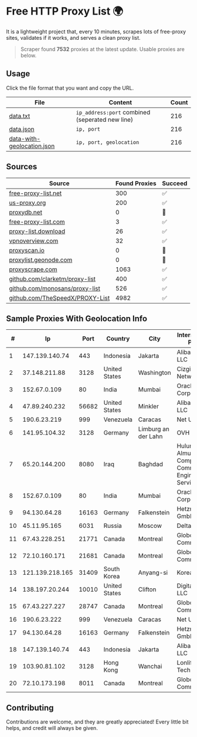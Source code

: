 
# Free HTTP Proxy List 🌍

It is a lightweight project that, every 10 minutes, scrapes lots of free-proxy sites, validates if it works, and serves a clean proxy list.


> Scraper found **7532** proxies at the latest update. Usable proxies are below.

## Usage

Click the file format that you want and copy the URL.


|File|Content|Count|
|----|-------|-----|
|[data.txt](https://raw.githubusercontent.com/themiralay/Proxy-List-World/master/data.txt)|`ip_address:port` combined (seperated new line)|216|
|[data.json](https://raw.githubusercontent.com/themiralay/Proxy-List-World/master/data.json)|`ip, port`|216|
|[data-with-geolocation.json](https://raw.githubusercontent.com/themiralay/Proxy-List-World/master/data-with-geolocation.json)|`ip, port, geolocation`|216|

## Sources

|Source|Found Proxies|Succeed|
|------|-------------|-------|
|[free-proxy-list.net](https://free-proxy-list.net)|300|✅|
|[us-proxy.org](https://www.us-proxy.org)|200|✅|
|[proxydb.net](http://proxydb.net)|0|🚫|
|[free-proxy-list.com](https://free-proxy-list.com/?page=&port=&type%5B%5D=http&type%5B%5D=https&up_time=0&search=Search)|3|✅|
|[proxy-list.download](https://www.proxy-list.download/HTTP)|26|✅|
|[vpnoverview.com](https://vpnoverview.com/privacy/anonymous-browsing/free-proxy-servers)|32|✅|
|[proxyscan.io](https://www.proxyscan.io)|0|🚫|
|[proxylist.geonode.com](https://proxylist.geonode.com/api/proxy-list?limit=300&page=1&sort_by=lastChecked&sort_type=desc&protocols=http,https)|0|🚫|
|[proxyscrape.com](https://api.proxyscrape.com/v2/?request=displayproxies&protocol=http&timeout=10000&country=all&ssl=all&anonymity=all)|1063|✅|
|[github.com/clarketm/proxy-list](https://raw.githubusercontent.com/clarketm/proxy-list/master/proxy-list-raw.txt)|400|✅|
|[github.com/monosans/proxy-list](https://raw.githubusercontent.com/monosans/proxy-list/main/proxies/http.txt)|526|✅|
|[github.com/TheSpeedX/PROXY-List](https://raw.githubusercontent.com/TheSpeedX/PROXY-List/master/http.txt)|4982|✅|


## Sample Proxies With Geolocation Info

|#|Ip|Port|Country|City|Internet Service Provider|
|-|--|----|-------|----|-------------------------|
|1|147.139.140.74|443|Indonesia|Jakarta|Alibaba.com LLC|
|2|37.148.211.88|3128|United States|Washington|Cizgi Telekom Network|
|3|152.67.0.109|80|India|Mumbai|Oracle Corporation|
|4|47.89.240.232|56682|United States|Minkler|Alibaba.com LLC|
|5|190.6.23.219|999|Venezuela|Caracas|Net Uno|
|6|141.95.104.32|3128|Germany|Limburg an der Lahn|OVH SAS|
|7|65.20.144.200|8080|Iraq|Baghdad|Hulum Almustakbal Company for Communication Engineering and Services Ltd|
|8|152.67.0.109|80|India|Mumbai|Oracle Corporation|
|9|94.130.64.28|16163|Germany|Falkenstein|Hetzner Online GmbH|
|10|45.11.95.165|6031|Russia|Moscow|Delta Ltd|
|11|67.43.228.251|21771|Canada|Montreal|GloboTech Communications|
|12|72.10.160.171|21681|Canada|Montreal|GloboTech Communications|
|13|121.139.218.165|31409|South Korea|Anyang-si|Korea Telecom|
|14|138.197.20.244|10010|United States|Clifton|DigitalOcean, LLC|
|15|67.43.227.227|28747|Canada|Montreal|GloboTech Communications|
|16|190.6.23.222|999|Venezuela|Caracas|Net Uno|
|17|94.130.64.28|16163|Germany|Falkenstein|Hetzner Online GmbH|
|18|147.139.140.74|443|Indonesia|Jakarta|Alibaba.com LLC|
|19|103.90.81.102|3128|Hong Kong|Wanchai|Lonlife Technology Co.|
|20|72.10.173.198|8011|Canada|Montreal|GloboTech Communications|



## Contributing

Contributions are welcome, and they are greatly appreciated! Every
little bit helps, and credit will always be given.

